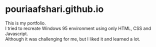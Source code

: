 # pouriaafshari.github.io
This is my portfolio.<br/>
I tried to recreate Windows 95 environment using only HTML, CSS and Javascript.<br/>
Although it was challenging for me, but I liked it and learned a lot.
